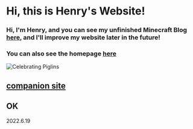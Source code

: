 # Hi, this is Henry's Website!
### Hi, I'm Henry, and you can see my unfinished Minecraft Blog [here](https://henrypersonalweb.github.io/blog/), and I'll improve my website later in the future!
### You can also see the homepage [here](https://henrypersonalweb.github.io/home/)
![Celebrating Piglins](https://henrypersonalweb.github.io/piglin.gif)




## [companion site](https://qqiumax.github.io/)
## OK
2022.6.19